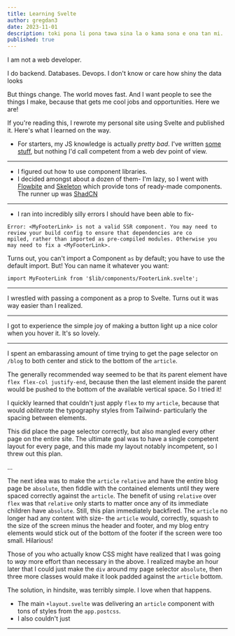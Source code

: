 ```yaml
---
title: Learning Svelte
author: gregdan3
date: 2023-11-01
description: toki pona li pona tawa sina la o kama sona e ona tan mi.
published: true
---
```


I am not a web developer.

I do backend. Databases. Devops. I don't know or care how shiny the data looks

But things change. The world moves fast. And I want people to see the things I make, because that gets me cool jobs and opportunities. Here we are!

If you're reading this, I rewrote my personal site using Svelte and published it. Here's what I learned on the way.

- For starters, my JS knowledge is actually _pretty bad_. I've written [some](https://mun.la) [stuff](https://coolspacethings.neocities.org), but nothing I'd call competent from a web dev point of view.

---

- I figured out how to use component libraries.
- I decided amongst about a dozen of them- I'm lazy, so I went with [Flowbite](TODO) and [Skeleton](TODO) which provide tons of ready-made components. The runner up was [ShadCN](TODO)

---

- I ran into incredibly silly errors I should have been able to fix-

```
Error: <MyFooterLink> is not a valid SSR component. You may need to review your build config to ensure that dependencies are co
mpiled, rather than imported as pre-compiled modules. Otherwise you may need to fix a <MyFooterLink>.
```

Turns out, you can't import a Component `as` by default; you have to use the default import. But! You can name it whatever you want:

    import MyFooterLink from '$lib/components/FooterLink.svelte';

---

I wrestled with passing a component as a prop to Svelte. Turns out it was way easier than I realized.

---

I got to experience the simple joy of making a button light up a nice color when you hover it. It's so lovely.

---

I spent an embarassing amount of time trying to get the page selector on `/blog` to both center and stick to the bottom of the `article`.

The generally recommended way seemed to be that its parent element have `flex flex-col justify-end`, because then the last element inside the parent would be pushed to the bottom of the available vertical space. So I tried it!

I quickly learned that couldn't just apply `flex` to my `article`, because that would _obliterate_ the typography styles from Tailwind- particularly the spacing between elements.

This did place the page selector correctly, but also mangled every other page on the entire site. The ultimate goal was to have a single competent layout for every page, and this made my layout notably incompetent, so I threw out this plan.

...

The next idea was to make the `article` `relative` and have the entire blog page be `absolute`, then fiddle with the contained elements until they were spaced correctly against the `article`. The benefit of using `relative` over `flex` was that `relative` only starts to matter once any of its immediate children have `absolute`. Still, this plan immediately backfired. The `article` no longer had any content with size- the `article` would, correctly, squash to the size of the screen minus the header and footer, and my blog entry elements would stick out of the bottom of the footer if the screen were too small. Hilarious!

Those of you who actually know CSS might have realized that I was going to _way_ more effort than necessary in the above. I realized maybe an hour later that I could just make the `div` around my page selector `absolute`, then three more classes would make it look padded against the `article` bottom.

The solution, in hindsite, was terribly simple. I love when that happens.

- The main `+layout.svelte` was delivering an `article` component with tons of styles from the `app.postcss`.
- I also couldn't just

---
